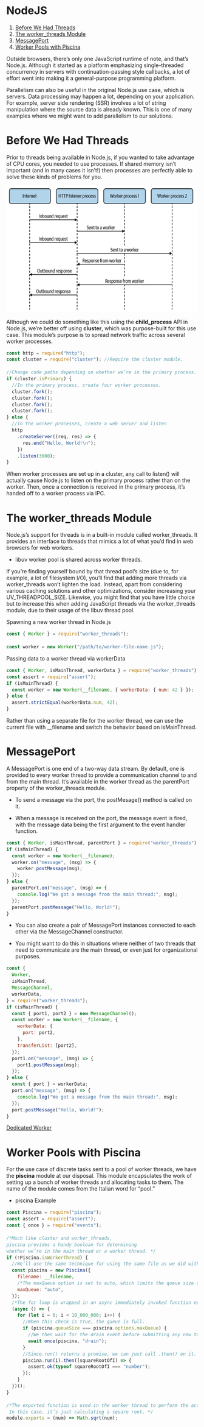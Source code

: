 # NodeJS

1. [Before We Had Threads](#before)
2. [The worker_threads Module](#worker_threads)
3. [MessagePort](#messagePort)
4. [Worker Pools with Piscina](#piscina)

Outside browsers, there’s only one JavaScript runtime of note, and that’s Node.js. Although it started as a platform emphasizing single-threaded concurrency in servers with continuation-passing style callbacks, a lot of effort went into making it a general-purpose programming platform.

Parallelism can also be useful in the original Node.js use case, which is servers. Data processing may happen a lot, depending on your application. For example, server side rendering (SSR) involves a lot of string manipulation where the source data is already known. This is one of many examples where we might want to add parallelism to our solutions.

# <a id="before"></a> Before We Had Threads

Prior to threads being available in Node.js, if you wanted to take advantage of CPU cores, you needed to use processes.
If shared memory isn’t important (and in many cases it isn’t!) then processes are perfectly able to solve these kinds of problems for you.

![Alt Text](../../images/Multithreaded/NodeJS/http-process.png)

Although we could do something like this using the **child_process** API in Node.js, we’re better off using **cluster**, which was purpose-built for this use case. This module’s purpose is to spread network traffic across several worker processes.

```js
const http = require("http");
const cluster = require("cluster"); //Require the cluster module.

//Change code paths depending on whether we’re in the primary process.
if (cluster.isPrimary) {
  //In the primary process, create four worker processes.
  cluster.fork();
  cluster.fork();
  cluster.fork();
  cluster.fork();
} else {
  //In the worker processes, create a web server and listen
  http
    .createServer((req, res) => {
      res.end("Hello, World!\n");
    })
    .listen(3000);
}
```

When worker processes are set up in a cluster, any call to listen() will actually cause Node.js to listen on the primary process rather than on the worker. Then, once a connection is received in the primary process, it’s handed off to a worker process via IPC.

# <a id="worker_threads"></a> The worker_threads Module

Node.js’s support for threads is in a built-in module called worker_threads. It provides an interface to threads that mimics a lot of what you’d find in web browsers for web workers.

- libuv worker pool is shared across worker threads.

If you’re finding yourself bound by that thread pool’s size (due to, for example, a lot of filesystem I/O), you’ll find that adding more threads via worker_threads won’t lighten the load. Instead, apart from considering various caching solutions and other optimizations, consider increasing your UV_THREADPOOL_SIZE. Likewise, you might find that you have little choice but to increase this when adding JavaScript threads via the worker_threads module, due to their usage of the libuv thread pool.

Spawning a new worker thread in Node.js

```js
const { Worker } = require("worker_threads");

const worker = new Worker("/path/to/worker-file-name.js");
```

Passing data to a worker thread via workerData

```js
const { Worker, isMainThread, workerData } = require("worker_threads");
const assert = require("assert");
if (isMainThread) {
  const worker = new Worker(__filename, { workerData: { num: 42 } });
} else {
  assert.strictEqual(workerData.num, 42);
}
```

Rather than using a separate file for the worker thread, we can use the current file with \_\_filename and switch the behavior based on isMainThread.

# <a id="messagePort"></a> MessagePort

A MessagePort is one end of a two-way data stream. By default, one is provided to every worker thread to provide a communication channel to and from the main thread. It’s available in the worker thread as the parentPort property of the worker_threads module.

- To send a message via the port, the postMesage() method is called on it.

- When a message is received on the port, the message event is fired, with the message data being the first argument to the event handler function.

```js
const { Worker, isMainThread, parentPort } = require("worker_threads");
if (isMainThread) {
  const worker = new Worker(__filename);
  worker.on("message", (msg) => {
    worker.postMessage(msg);
  });
} else {
  parentPort.on("message", (msg) => {
    console.log("We got a message from the main thread:", msg);
  });
  parentPort.postMessage("Hello, World!");
}
```

- You can also create a pair of MessagePort instances connected to each other via the MessageChannel constructor.

- You might want to do this in situations where neither of two threads that need to communicate are the main thread, or even just for organizational purposes.

```js
const {
  Worker,
  isMainThread,
  MessageChannel,
  workerData,
} = require("worker_threads");
if (isMainThread) {
  const { port1, port2 } = new MessageChannel();
  const worker = new Worker(__filename, {
    workerData: {
      port: port2,
    },
    transferList: [port2],
  });
  port1.on("message", (msg) => {
    port1.postMessage(msg);
  });
} else {
  const { port } = workerData;
  port.on("message", (msg) => {
    console.log("We got a message from the main thread:", msg);
  });
  port.postMessage("Hello, World!");
}
```

[Dedicated Worker](../Examples/happyCoin/in-NodeJS/)

# <a id="piscina"></a> Worker Pools with Piscina

For the use case of discrete tasks sent to a pool of worker threads, we have the **piscina** module at our disposal. This module encapsulates the work of setting up a bunch of worker threads and allocating tasks to them. The name of the module comes from the Italian word for “pool.”

- piscina Example

```js
const Piscina = require("piscina");
const assert = require("assert");
const { once } = require("events");

/*Much like cluster and worker_threads,
piscina provides a handy boolean for determining
whether we’re in the main thread or a worker thread. */
if (!Piscina.isWorkerThread) {
  //We’ll use the same technique for using the same file as we did with the Happycoin example.
  const piscina = new Piscina({
    filename: __filename,
    /*The maxQueue option is set to auto, which limits the queue size to the square of the number of threads that piscina is using. */
    maxQueue: "auto",
  });
  /*The for loop is wrapped in an async immediately invoked function expression (IIFE) in order to use an await within it. */
  (async () => {
    for (let i = 0; i < 10_000_000; i++) {
      //When this check is true, the queue is full.
      if (piscina.queueSize === piscina.options.maxQueue) {
        //We then wait for the drain event before submitting any new tasks to the queue.
        await once(piscina, "drain");
      }
      //Since.run() returns a promise, we can just call .then() on it.
      piscina.run(i).then((squareRootOfI) => {
        assert.ok(typeof squareRootOfI === "number");
      });
    }
  })();
}

/*The exported function is used in the worker thread to perform the actual work.
 In this case, it’s just calculating a square root. */
module.exports = (num) => Math.sqrt(num);
```
